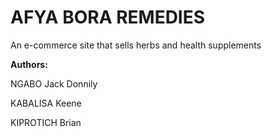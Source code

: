 # AFYA BORA REMEDIES

An e-commerce site that sells herbs and health supplements

**Authors:**

NGABO Jack Donnily

KABALISA Keene

KIPROTICH Brian